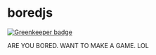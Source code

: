 # boredjs

[![Greenkeeper badge](https://badges.greenkeeper.io/cag/boredjs.svg)](https://greenkeeper.io/)

ARE YOU BORED. WANT TO MAKE A GAME. LOL
